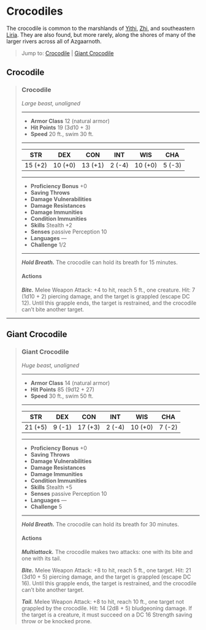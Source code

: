 # Crocodiles
The crocodile is common to the marshlands of [Yithi](../Nations/Yithi.md), [Zhi](../Nations/Zhi.md), and southeastern [Liria](../Nations/Liria.md). They are also found, but more rarely, along the shores of many of the larger rivers across all of Azgaarnoth.

> Jump to: [Crocodile](#crocodile) | [Giant Crocodile](#giant-crocodile)

## Crocodile

>### Crocodile
>*Large beast, unaligned*
>___
>- **Armor Class** 12 (natural armor)
>- **Hit Points** 19 (3d10 + 3)
>- **Speed** 20 ft., swim 30 ft.
>___
>|**STR**|**DEX**|**CON**|**INT**|**WIS**|**CHA**|
>|:---:|:---:|:---:|:---:|:---:|:---:|
>|15 (+2)|10 (+0)|13 (+1)|2 (-4)|10 (+0)|5 (-3)|
>
>___
>- **Proficiency Bonus** +0
>- **Saving Throws** 
>- **Damage Vulnerabilities** 
>- **Damage Resistances** 
>- **Damage Immunities** 
>- **Condition Immunities** 
>- **Skills** Stealth +2
>- **Senses** passive Perception 10
>- **Languages** —
>- **Challenge** 1/2
>___
>***Hold Breath.*** The crocodile can hold its breath for 15 minutes.
>
>#### Actions
>***Bite.*** Melee Weapon Attack: +4 to hit, reach 5 ft., one creature. Hit: 7 (1d10 + 2) piercing damage, and the target is grappled (escape DC 12). Until this grapple ends, the target is restrained, and the crocodile can’t bite another target.
>

---

## Giant Crocodile

>### Giant Crocodile
>*Huge beast, unaligned*
>___
>- **Armor Class** 14 (natural armor)
>- **Hit Points** 85 (9d12 + 27)
>- **Speed** 30 ft., swim 50 ft.
>___
>|**STR**|**DEX**|**CON**|**INT**|**WIS**|**CHA**|
>|:---:|:---:|:---:|:---:|:---:|:---:|
>|21 (+5)|9 (-1)|17 (+3)|2 (-4)|10 (+0)|7 (-2)|
>
>___
>- **Proficiency Bonus** +0
>- **Saving Throws** 
>- **Damage Vulnerabilities** 
>- **Damage Resistances** 
>- **Damage Immunities** 
>- **Condition Immunities** 
>- **Skills** Stealth +5
>- **Senses** passive Perception 10
>- **Languages** —
>- **Challenge** 5
>___
>***Hold Breath.*** The crocodile can hold its breath for 30 minutes.
>
>#### Actions
>***Multiattack.*** The crocodile makes two attacks: one with its bite and one with its tail.
>
>***Bite.*** Melee Weapon Attack: +8 to hit, reach 5 ft., one target. Hit: 21 (3d10 + 5) piercing damage, and the target is grappled (escape DC 16). Until this grapple ends, the target is restrained, and the crocodile can’t bite another target.
>
>***Tail.*** Melee Weapon Attack: +8 to hit, reach 10 ft., one target not grappled by the crocodile. Hit: 14 (2d8 + 5) bludgeoning damage. If the target is a creature, it must succeed on a DC 16 Strength saving throw or be knocked prone.
>
